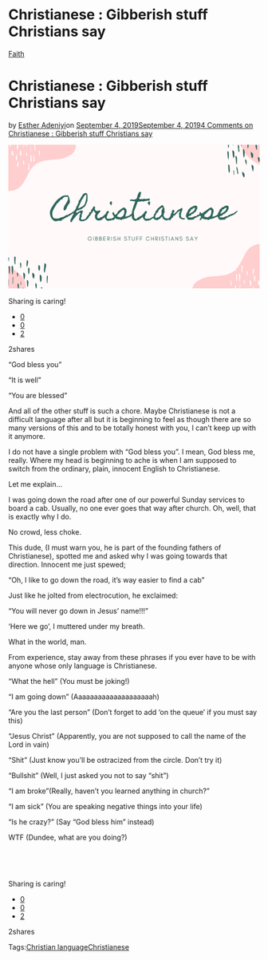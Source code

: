 # Christianese : Gibberish stuff Christians say

[Faith](https://estheradeniyi.com/category/faith/)
# Christianese : Gibberish stuff Christians say

by [Esther Adeniyi](https://estheradeniyi.com/author/esther-adeniyi/)on [September 4, 2019September 4, 2019](https://estheradeniyi.com/christianese/)[4 Comments on Christianese : Gibberish stuff Christians say](https://estheradeniyi.com/christianese/#comments)

![Christianese](images\Christianese.png)

Sharing is caring!

- [0](https://www.facebook.com/sharer/sharer.php?u=https%3A%2F%2Festheradeniyi.com%2Fchristianese%2F&amp;t=Christianese%20%3A%20Gibberish%20stuff%20Christians%20say)
- [0](https://twitter.com/intent/tweet?text=Christianese%20%3A%20Gibberish%20stuff%20Christians%20say&amp;url=https%3A%2F%2Festheradeniyi.com%2Fchristianese%2F)
- [2](#)

2shares

&#x201C;God bless you&#x201D;

&#x201C;It is well&#x201D;

&#x201C;You are blessed&#x201D;

And all of the other stuff is such a chore. Maybe Christianese is not a difficult language after all but it is beginning to feel as though there are so many versions of this and to be totally honest with you, I can&#x2019;t keep up with it anymore.

I do not have a single problem with &#x201C;God bless you&#x201D;. I mean, God bless me, really. Where my head is beginning to ache is when I am supposed to switch from the ordinary, plain, innocent English to Christianese.

Let me explain&#x2026;

I was going down the road after one of our powerful Sunday services to board a cab. Usually, no one ever goes that way after church. Oh, well, that is exactly why I do.

No crowd, less choke.

This dude, (I must warn you, he is part of the founding fathers of Christianese), spotted me and asked why I was going towards that direction. Innocent me just spewed;

&#x201C;Oh, I like to go down the road, it&#x2019;s way easier to find a cab&#x201D;

Just like he jolted from electrocution, he exclaimed:

&#x201C;You will never go down in Jesus&#x2019; name!!!&#x201D;

&#x2018;Here we go&#x2019;, I muttered under my breath.

What in the world, man.

From experience, stay away from these phrases if you ever have to be with anyone whose only language is Christianese.

&#x201C;What the hell&#x201D; (You must be joking!)

&#x201C;I am going down&#x201D; (Aaaaaaaaaaaaaaaaaaaah)

&#x201C;Are you the last person&#x201D; (Don&#x2019;t forget to add &#x2018;on the queue&#x2019; if you must say this)

&#x201C;Jesus Christ&#x201D; (Apparently, you are not supposed to call the name of the Lord in vain)

&#x201C;Shit&#x201D; (Just know you&#x2019;ll be ostracized from the circle. Don&#x2019;t try it)

&#x201C;Bullshit&#x201D; (Well, I just asked you not to say &#x201C;shit&#x201D;)

&#x201C;I am broke&#x201D;(Really, haven&#x2019;t you learned anything in church?&#x201D;

&#x201C;I am sick&#x201D; (You are speaking negative things into your life)

&#x201C;Is he crazy?&#x201D; (Say &#x201C;God bless him&#x201D; instead)

WTF (Dundee, what are you doing?)

&#xA0;

&#xA0;

Sharing is caring!

- [0](https://www.facebook.com/sharer/sharer.php?u=https%3A%2F%2Festheradeniyi.com%2Fchristianese%2F&amp;t=Christianese%20%3A%20Gibberish%20stuff%20Christians%20say)
- [0](https://twitter.com/intent/tweet?text=Christianese%20%3A%20Gibberish%20stuff%20Christians%20say&amp;url=https%3A%2F%2Festheradeniyi.com%2Fchristianese%2F)
- [2](#)

2shares

Tags:[Christian language](https://estheradeniyi.com/tag/christian-language/)[Christianese](https://estheradeniyi.com/tag/christianese/)
